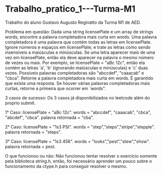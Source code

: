 # Trabalho_pratico_1---Turma-M1
Trabalho do aluno Gustavo Augusto Reginatto da Turma M1 de AED.

Problema em questão: 
Dada uma string licensePlate e um array de strings words, encontre a palavra completadora mais curta em words.
Uma palavra completadora é uma palavra que contém todas as letras em licensePlate. Ignore números e espaços em licensePlate, e trate as letras como sendo insensíveis a maiúsculas e minúsculas. Se uma letra aparecer mais de uma vez em licensePlate, então ela deve aparecer na palavra o mesmo número de vezes ou mais.
Por exemplo, se licensePlate = "aBc 12c", então ela contém as letras 'a', 'b' (ignorando maiúsculas e minúsculas) e 'c' duas vezes. Possíveis palavras completadoras são "abccdef", "caaacab" e "cbca".
Retorne a palavra completadora mais curta em words. É garantido que exista uma resposta. Se houver várias palavras completadoras mais curtas, retorne a primeira que ocorrer em `words".

3 casos de sucesso:
Os 3 casos já disponibilizados no leetcode além do proprio submit.

1° Caso:
licensePlate = "aBc 12c".
words = "abccdef", "caaacab", "cbca", "abcdef", "cbca".
palavra retornada = "cba".

2° Caso:
licensePlate = "1s3 PSt".
words = "step","steps","stripe","stepple".
palavra retornada = "steps".

3° Caso: 
licensePlate = "1s3 456".
words = "looks","pest","stew","show".
palavra retornada = pest.

O que funcionou ou não:
Não funcionou tentar resolver o exercicio somente pela biblioteca string.h, então, foi necessário aprender um pouco sobre o funcionamento da ctype.h para conseguir resolver o mesmo.

